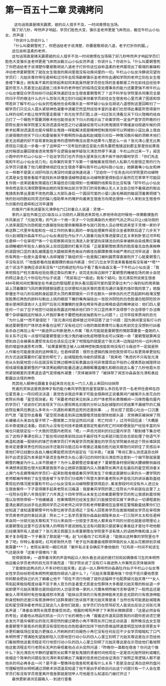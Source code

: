 # 第一百五十二章 灵魂拷问
        这句话简直是晴天霹雳，砸的众人措手不及，一时间竟愣在当场。
       隔了好几秒，哗然声才响起，学员们脸色大变，骆乐圣老师更是飞奔而出，截住牛栏山小仙女，厉声道：
       「你说什么你说什么！
       「什么叫夏朝雪死了，你把话给老子说清楚，你要是敢胡说八道，老子打折你的腿。」
       这位自称温柔的老师，
       这句话简直是晴天霹雳砸的众人措手不及一时间竟愣在当场隔了好几秒哗然声才响起学员们脸色大变骆乐圣老师更是飞奔而出截兰山小仙女厉声道：你说什么？你说什么「什么叫夏朝雪死了你把话给老子说清楚你要是敢胡说八道老子打折你这位自称温柔的老师展现出了极端的暴躁和冲动老师夏朝雪死了就在女生宿舍的房间里我没有动房间里的一切」牛栏山小仙女冷静说完望向学员们：元始天尊你带任君梓和过河卒去现场勘察骆乐圣老师你去通知学院的老师立刻在女生宿舍楼下集合」她有条不紊的安排起来如同本能虽然是学员但在场的圣者都是工作在前线且经验丰富的官方人员甚至比起退居二线多年的老师他们的临场应变处理事务的能力还要更强不用牛栏山小仙女催促众学员纷纷行动起来快速赶往女生宿舍夏朝雪死了？这不科学在学院里杀同事完全是同归于尽的做法什么仇什么怨张元清立刻行动起来领着学员前往女生宿舍他心里充满了困惑和惊愕若非了解牛栏山小仙女的性格他也会和骆乐圣一样怀疑小仙女在胡说八道想到这里回眸扫了一眼学员们只见众人眉头紧锁神色凝重中透着茫然显然经验丰富的圣者们也觉得此事匪所思得是什么样的动机オ能让他学院里走极端？目光在学员们脸上逐一扫过张元清看见天下归火隐晦的给自己打了一个眼色不需要洞察术他也能领会天下归火的暗示出了命案学院一定会严查学员昨晚的行踪院长是斥候学院里又有测谎道具地宫之行必露破绽我可以利用鬼镜抚平情绪波动规避斥候的洞察术如果测谎道具也是斥候职业鬼镜一样能解决若是精神控制类同样可以转嫁到小逗比身上我自己是很稳的但天下归火和夏侯傲天不稳啊而孙淼淼和赵城隍只对后一种情况稳斥候的洞察术他们是无法规避的好不容易拿到始皇帝的遗物昨晚没出意外结果今儿整这么一出？张元清心里无比焦虑现在只能走一步看一步了这种突***况考验的是应变能力首先要把鬼镜送到郡主那里但如果我这时候提出要回宿舍违背常理不合逻辑会被怀疑张元清忽然停下来道：牛栏山你过来一下」闻言小跑中的牛栏山小仙女一个驻足学员们也齐齐扭头望来张元清不疾不徐的嘱咐学员：「你们先走我和牛栏山小仙女说几句」在命案的背景下与第一个接触案发现场的人私聊几句是很正常的行为众学员只是看了他几眼便继续赶往女生宿舍不要叫我牛栏山啦叫我小仙女」她撅着嘴小仙女和绅士一样都不是褒义词好吗张元清没时间废话快速说道：「交给你一个任务去问问学院里的动植物尤其是女生宿舍看能不能找到木妖懂兽语植物语能从动植物那里得到启示虽然花花草草不可能回复你我一进来就看到常威在打来福但总归能得到一些模糊的线索有总比没有强「好牛栏山小仙女领命而去张元清视野里映出她的背影映出前方学员们的背影确认无人关注自己他不着痕迹的取出鬼镜丢到草丛里面不改色的跟上大部队身后一个圆润可爱的小婴儿胎毛稀疏的脑袋顶着黄铜镜飞快的划动四肢如同灵活的猫儿借助草木的掩护向着男生宿舍方向爬去很快一行人来到女生宿舍作为剑客的任君梓和过河卒谨慎
       的推开门率先进屋张元清停在门口对着众人说道：灵境一
       家的人留在外面立过C级及以上功勋的人跟我进来其他人原地待命这时候他一改懒散摸鱼的作风拿出了「元始天尊」的气派一个绝一天才一个功勋满身的大佬的气派之所以只让c级功勋的人进来是因为功勋和能力直接挂钩处理命案精英参与就行其他人没必掺和进来至于灵境一家的子弟这群二代里罕有能和在一线工作的执事比肩的一单指处理案件闻言众圣者默默后退了几步天下归火赵城隍孙淼淼牛栏山小仙女袁廷牡丹仙子六人跟着元始天尊进屋穿过玄关来到卧室过河卒和任君梓一个在审视尸体一个在观察房间张元清进入卧室望向床铺洁白的床单被鲜血染成黑红穿着丝绸睡裙的年轻女人躺在床上双目因蹬的盯着天花板「正是夏朝雪她漂亮的脸庞毫无血色美眸睁的滚圆领口显的凌乱裙摆盖住大腿根部黑色凿丝内裤挂在脚踝表情冷峻严肃的过河卒说道：致命伤有两处一处是头盖骨被人击碎摧毁了脑组织另一处是胸口被利器贯穿直接剖开了心脏夏朝雪几乎没有反抗「「他旋即看向挂着脚踝的凿丝内裤道：你们几位女学员谁来看看她有没有被**嗯**这个说法不准确应该说有没有**过的痕迹牡丹仙子看了看孙淼淼又看一下牛栏山小仙女道：「我来吧我在尸检方面有经验处理过类似的案子」说完走到床边掀开了夏朝雪的睡裙在场的男士自觉的转过身去几十秒后牡丹仙子说道：「死前有过**痕迹」我有个疑问」张元清突然说男生宿舍404号房间间优雅端坐在书桌边的银瑶郡主侧头看见圆润可爱的婴灵穿过木门小海豹似的爬来脑袋上顶着雕刻飞凤的黄铜镜银瑶郡主见状便知元始天尊的意思沟通识海里的烙印我同意了」她旋即僵坐不动几秒后她附身起婴灵头顶的黄铜镜另一只手在额头一抹惨白的光芒亮起颜料般淹没整张脸黑红两色的颜料勾勒出上挑的眼部下撇的嘴角描绘出一张狡诈阴险的白色脸谱白脸阴险狡诈擅长使用阴谋诡计入主阴尸后张元清慵懒的坐靠在椅背传递出喃喃自语的精神波动：他们四人里任何一个出了岔子地宫行动就会败露这时候杀他们四个灭口显然来不及得想个办法得想个办法嘶哪个杂碎偏挑这时候杀人坏我好事老子要把他剥皮抽筋有什么问题？」过河卒投来质询的目光「为什么是**而不是侵犯？「张元清问任君梓替过河卒回答了这个问题：因为房间里没有打斗的痕迹夏朝雪的尸体状态来看也证明了没有经过打斗她的面部表情可以看出死前完全没想到行凶者会杀自己再加上有***痕迹所以判断是熟人作案「极大可能就是夏朝雪的情郎需要查一査她的人际关系不过有一点很可疑夏朝雪是沙鬼沙鬼的被动免疫物理攻击可以保她一命「夏朝雪就算再没想到自己会被袭击遭受攻击后也该反应过来了吧我指的就是这个张元清一边拖延时间一边利用白脸的增益快速思考对策，「如果夏朝雪正被人以精神控制类技能影响没有打斗痕迹不一定就是熟人作案也可能是我说的这种情况」任君梓颌首：很符合逻辑的推测但我觉得可以有更简单更轻松的方式这就需要你们星官的帮忙了」赵城隍脸色冷峻的颌首道：「我来吧「焦虑的不只有张元清但从头到尾地宫小队伍就没有交换过眼神没有表露出任何异常展现出不俗的心理素质赵城隍转动视线凝视着夏朝雪的尸体漆黑粘稠的能量迅速沾满眼眶覆盖瞳孔和眼白就这么看了几秒他眉头忽然紧锁眼里的漆黑退去语气变得格外凝重：「灵体被抹除了「被抹除了闻言孙淼淼张元清和袁廷都露出古怪的神色
       而其他人眼神也跟着复杂起来目光在太一门三人脸上来回扫动抹除
       死者的灵体这是夜游神才有的能力秦风学院里的星官就那么多四名学员一名老师任君梓在四位星官身上一阵扫视淡淡道：直觉告诉我这件案子可能会很麻烦正说着房间门被推开头发花白的老院长拎着「星空观测者」和「宋蔓老师赶来见到床上的尸体老院长表情瞬间一沉继而看向屋内的学员们「说说你们的发现天下归火便将两名剑客的分析以及赵城隍的问灵结果不漏细节的汇报给院在秦风任教这么多年头一次遇到命案而且死的还是执事．.」院长捏了捏眉心吐出一口沉重的气息「星空你去看看「星空观测者走到床边施展噬灵技能很快他揺头道：灵体确实被抹掉了院长缓缓点头亲自在屋子转了一圈做第二次验证然后问道：死亡时间？」过河卒回应道：「大概是后半夜或接近凌晨」目前为止没有任何技术能精准锁定死者的死亡时间即便是验尸经验丰富的斥候也只能锁定在一个大致的范围内老院长「嗯」一声目光锐利的扫过屋内学员「都到楼下集合吧出了这档子事课也别上了能在培训结束前找出凶手最好找不出来就只能交给总部处理了他语气不再温和透着一股锐利的锋芒仿佛学员们不再是学员而是潜在的学员在学院被杀他这个院长难辞其咎肯定是要背责任的找出凶手还能将功抵过后半夜接近凌晨白脸元始天尊隐约间抓住了灵感后半夜他们早已经散伙各自入睡如果能把测谎内容定在「后半夜」「凌晨「等词汇那么测谎道具也辨别不出谎言因为本来就不是谎言各种念头在心里闪过的同时张元清突然注意到一个细节那就是夏朝雪的睡姿为什么上床不脱裙子？为什么夏朝雪还穿着裙子？夏朝雪身材很好胸大腰细臀侧曲线丰满想来屁股也很大如果是我我不会让她穿衣服屋内众人随着院长离开走在最后的星空观测者关上房门与走廊等候的学员们一起来到宿舍楼底秦风学院发生了命案这是建校以来的头一遭学院的老师都被传唤到了女生宿舍楼下与学员们分成两个阵营大家听着老院长声音低沉的讲诉着助査结果现在的情况是宋蔓和牛栏山小仙女没有从动植物那里获得启示.案发那段时间没有外人进过女生宿舍案件一下子变得棘手起来老院长沉痛道：我是秦风学院的第二任院长六年前就在这里了上一任院长任职八年我任职了六年真正十四年学院从未发生过命案夏朝雪学员的死让我感到震惊惋惜以及愤怒停顿一下他缓缓道：但事情既然已经发生我们只能接受现实接下来停止一切课程直到査清此案抓出凶手在此期间学员之间老师之间学员和老师都要相互监督相互警惕勘査结果你们已经知道了谁知道夏朝雪平时与那位男学员走得近？没有人回答男学员在面面相觑女学员在审视男学员男老师这时袁廷说道：院长二十二名学员里我孙淼淼赵城隍来自太一们三阳开太太和任君梓来自同一分部元始天尊和天下归火来自同一分部至于其他人都来自不同的分部也就是说嗯理论上说夏朝雪在这里不应该有情人的啊我不是说她私生活有问题我只是就事论事袁廷才是社牛吧他都已经摸清所有人底细了？张元清又佩服又头疼夏朝雪在学院里不该有情人的话她昨晚和谁上床？案子复杂程度一下子暴涨了那就是**咯」赵飞问看向了红鸡哥道：「能做出这种事的学院里也不多了吧」你特么看谁呢」红鸡哥勃然大怒「老子在外面妻妾成群崇拜我的女人能从花都排到京城我需要***？」老院长审视一眼红鸡哥「案件有点复杂确实不像他做的「红鸡哥一时间不知该生气还是庆幸「这案子很难吗？我
       觉得很简单」一道带着冷笑的声音响起众人侧头看去说话的是打扮宛如偶像练习生的朱明煦他迎着众学员老师的目光双手插兜道：「刚才院长说了没有打斗痕迹熟人作案死后灵体被抹除
       了能做到这两点的人不多对吧元始天尊」此话一出人群哗然孙淼森牡丹仙子牛栏山小仙女等女性学员纷纷怒视朱明煦死娘炮你胡说八道什么？」「元始天尊需要用强？你信不信只要他愿意你妈都会把自己扒光了躺着让他干「现在不流行伪娘了就你这幅样子也配质疑元始天尊***女人骂街起来租俗程度丝毫不亚于男人官方的圣者里尤其是女性群体大多都是元始天尊的粉丝退一步说即便不元始天尊那也是同组织的人岂容灵境一家的人污蔑朱明煦被污言秽语喷了一脸而且还是被女人辱骂顿时有些恼羞成怒冷笑道「能抹出灵体的只有夜游神能来无影去无踪的只有夜游神能附身控制的还是只有夜游神你们这群臭娘们告诉我不是元始天尊是谁？当然也有可能是赵城隍袁廷和星空探测者老师反正就这几人查他们就是」女学员们仍在怒骂却无人能说出反驳之词张元清高声道：「清者自清院长我愿意接受测谎」喧器的喝骂声停了下来院长微微颌首：「这是必然会有的考验」说着他从物品栏抓出一只六寸长的褐色小角「握着这件道具回答我的问题你若说谎它便会发光不是斥候职业的张元清坦然的接过褐色小角不等院长开口他主动说道：我昨晚没去女生宿舍夏朝雪不是我杀的我更没有侵犯他在白色脸谱的加持下他的思维运转速度明显加快变得更女干诈更机敏临场应变能力更强众人齐刷刷的盯向揭色小角它没有任何反应不少女学员暗暗松了口气朱明煦愣了愣满脸失望旋即陷入沉思地宫行动小队的四人心里立刻明了元始天尊这是在示范给他们看按照他这套流程走可行地宫行动小队的四人心里立刻明了元始天尊这是在示范给他们看按照他这套流程走可行老院长无声的审视着他点点头突然问道：「昨晚你一直都在宿舍？你问这个做什么？张元清目光平静的望着院长如果不是有鬼镜的贤者时间他现在一定是目光陡然锐利或瞳孔收缩这个简单的问题在张元清听来却爆出了海量的信息他已经自证清白了按照正常逻辑人都不是他杀的何必再多此一问？是不是一整晚待在宿舍和死者有什么关系？若是没自证清白这样的盘问可理解但院长明明通过洞察术测谎道具知道了他不是凶手却依旧问出这个问题只有一个人会在意学员们有没有学员夜里离开宿舍那就是铠甲人可他是怎么知道石门被打开过？
       最快更新请浏览器输入--到进行查看